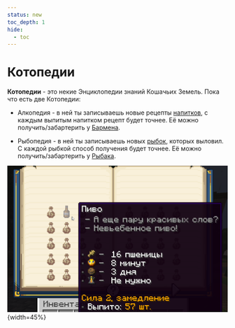 ```yaml
---
status: new
toc_depth: 1
hide:
  - toc
---
```


# Котопедии

<ItemCard>
<Card style="overflow: hidden;" class="m-0">
    <template #header>
        <Image alt="user header" src="/assets/bestiary/items/alkopedia.png" width="40%"/>
    </template>
    <template #title>Игральные кости</template>
    <template #content>
      <Divider />
      <h3>Получение:</h3>
      <ul>
      <li>У NPC</li>
      <li>Бартер</li>
      </ul>
      <Divider />
      <p>Текстура: Szarkan & bykkake747</p>
    </template>
</Card>
</ItemCard>

**Котопедии** - это некие Энциклопедии знаний Кошачьих Земель. Пока что есть две Котопедии:

- Алкопедия - в ней ты записываешь новые рецепты [напитков](../../gameplay/unique/brewery.md), с каждым выпитым напитком рецепт будет точнее. Её можно получить/забартерить у [Бармена](../../gameplay/unique/npc.md).

- Рыбопедия - в ней ты записываешь новых [рыбок](../../gameplay/unique/fishing.md), которых выловил. С каждой рыбкой способ получения будет точнее. Её можно получить/забартерить у [Рыбака](../../gameplay/unique/npc.md).

![Пример котопедии](/assets/updates/6_2_0/alkopedia.png){width=45%}